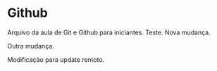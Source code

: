 # Github

Arquivo da aula de Git e Github para iniciantes.
Teste.
Nova mudança.

Outra mudança.

Modificação para update remoto.
